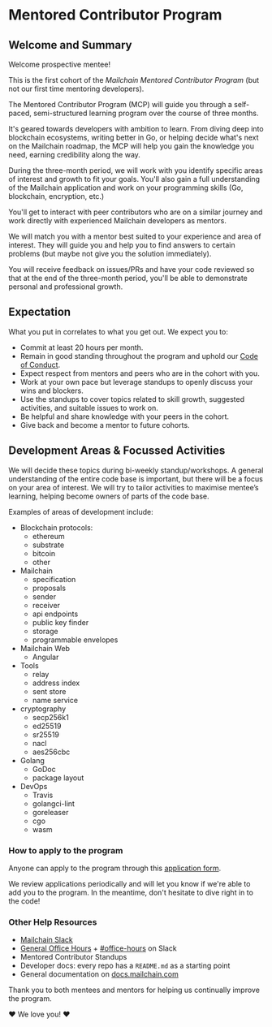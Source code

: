 # Mentored Contributor Program

## Welcome and Summary

Welcome prospective mentee!

This is the first cohort of the *Mailchain Mentored Contributor Program* (but not our first time mentoring developers).

The Mentored Contributor Program (MCP) will guide you through a self-paced, semi-structured learning program over the course of three months.

It's geared towards developers with ambition to learn. From diving deep into blockchain ecosystems, writing better in Go, or helping decide what's next on the Mailchain roadmap, the MCP will help you gain the knowledge you need, earning credibility along the way.

During the three-month period, we will work with you identify specific areas of interest and growth to fit your goals. You'll also gain a full understanding of the Mailchain application and work on your programming skills (Go, blockchain, encryption, etc.)

You'll get to interact with peer contributors who are on a similar journey and work directly with experienced Mailchain developers as mentors.

We will match you with a mentor best suited to your experience and area of interest. They will guide you and help you to find answers to certain problems (but maybe not give you the solution immediately).

You will receive feedback on issues/PRs and have your code reviewed so that at the end of the three-month period, you'll be able to demonstrate personal and professional growth.

## Expectation

What you put in correlates to what you get out. We expect you to:

* Commit at least 20 hours per month.
* Remain in good standing throughout the program and uphold our [Code of Conduct][code_of_conduct].
* Expect respect from mentors and peers who are in the cohort with you.
* Work at your own pace but leverage standups to openly discuss your wins and blockers.
* Use the standups to cover topics related to skill growth, suggested activities, and suitable issues to work on.
* Be helpful and share knowledge with your peers in the cohort.
* Give back and become a mentor to future cohorts.

## Development Areas & Focussed Activities

We will decide these topics during bi-weekly standup/workshops. A general understanding of the entire code base is important, but there will be a focus on your area of interest. We will try to tailor activities to maximise mentee’s learning, helping become owners of parts of the code base.

Examples of areas of development include:

* Blockchain protocols:
  * ethereum
  * substrate
  * bitcoin
  * other
* Mailchain
  * specification
  * proposals
  * sender
  * receiver
  * api endpoints
  * public key finder
  * storage
  * programmable envelopes
* Mailchain Web
  * Angular
* Tools
  * relay
  * address index
  * sent store
  * name service
* cryptography
  * secp256k1
  * ed25519
  * sr25519
  * nacl
  * aes256cbc
* Golang
  * GoDoc
  * package layout
* DevOps
  * Travis
  * golangci-lint
  * goreleaser
  * cgo
  * wasm

### How to apply to the program

Anyone can apply to the program through this [application form][mcp_application_form].

We review applications periodically and will let you know if we're able to add you to the program. In the meantime, don't hesitate to dive right in to the code!

### Other Help Resources

* [Mailchain Slack][slack_mailchain]
* [General Office Hours][github_office_hours] + [#office-hours][slack_office_hours] on Slack
* Mentored Contributor Standups
* Developer docs: every repo has a `README.md` as a starting point
* General documentation on [docs.mailchain.com][docs_mailchain]

Thank you to both mentees and mentors for helping us continually improve the program.

:heart: We love you! :heart:

[code_of_conduct]: </code-of-conduct.md>
[docs_mailchain]: <https://docs.mailchain.xyz>
[github_office_hours]: <https://github.com/mailchain/mailchain/issues?q=label%3A%22Office+Hours%22>
[mcp_application_form]: <https://forms.gle/9EBhkMKiNx3C71uZ6>
[slack_mailchain]: <https://mailchain.slack.com>
[slack_office_hours]: <https://mailchain.slack.com/messages/office-hours>